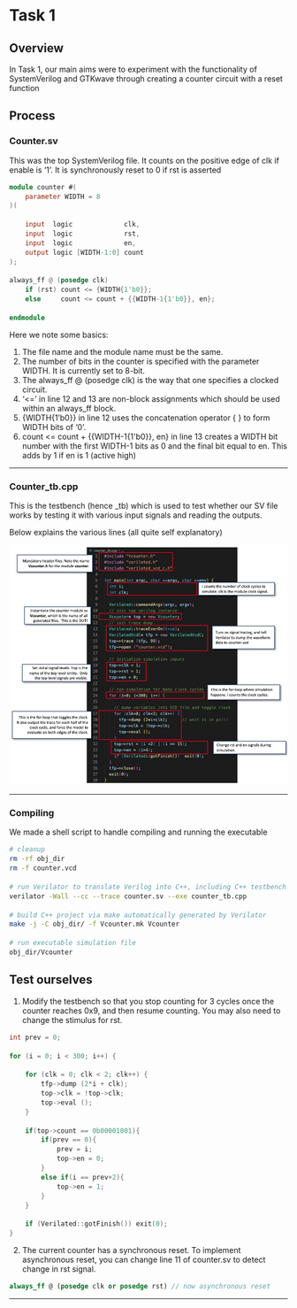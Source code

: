 # Task 1

## Overview

In Task 1, our main aims were to experiment with the functionality of SystemVerilog and GTKwave through creating a counter circuit with a reset function

## Process

### Counter.sv
This was the top SystemVerilog file. It counts on the positive edge of clk if enable is ‘1’. It is synchronously reset to 0 if rst is asserted

```verilog
module counter #(
    parameter WIDTH = 8
)(

    input  logic             clk,
    input  logic             rst,
    input  logic             en,
    output logic [WIDTH-1:0] count
);

always_ff @ (posedge clk)
    if (rst) count <= {WIDTH{1'b0}};
    else     count <= count + {{WIDTH-1{1'b0}}, en};

endmodule
```

Here we note some basics:
1) The file name and the module name must be the same.
2) The number of bits in the counter is specified with the parameter WIDTH. It is currently set to 8-bit.
3) The always_ff @ (posedge clk) is the way that one specifies a clocked circuit.
4) ‘<=’ in line 12 and 13 are non-block assignments which should be used within an always_ff block.
5) {WIDTH{1’b0}} in line 12 uses the concatenation operator { } to form WIDTH bits of ‘0’. 
6) count <= count + {{WIDTH-1{1'b0}}, en} in line 13 creates a WIDTH bit number with the first WIDTH-1 bits as 0 and the final bit equal to en. This adds by 1 if en is 1 (active high)

---

### Counter_tb.cpp
This is the testbench (hence _tb) which is used to test whether our SV file works by testing it with various input signals and reading the outputs.

Below explains the various lines (all quite self explanatory)

![image](images/counter_tb_photo1.png)

---

### Compiling

We made a shell script to handle compiling and running the executable

```sh
# cleanup
rm -rf obj_dir
rm -f counter.vcd

# run Verilator to translate Verilog into C++, including C++ testbench
verilator -Wall --cc --trace counter.sv --exe counter_tb.cpp

# build C++ project via make automatically generated by Verilator
make -j -C obj_dir/ -f Vcounter.mk Vcounter

# run executable simulation file
obj_dir/Vcounter
```

## Test ourselves

1) Modify the testbench so that you stop counting for 3 cycles once the counter reaches 0x9, and then resume counting. You may also need to change the stimulus for rst.

```cpp
int prev = 0;

for (i = 0; i < 300; i++) {

    for (clk = 0; clk < 2; clk++) {
        tfp->dump (2*i + clk);
        top->clk = !top->clk;
        top->eval ();
    }

    if(top->count == 0b00001001){
        if(prev == 0){
            prev = i;
            top->en = 0;
        }
        else if(i == prev+2){
            top->en = 1;
        }
    }

    if (Verilated::gotFinish()) exit(0);
}
```

2) The current counter has a synchronous reset. To implement asynchronous reset, you can change line 11 of counter.sv to detect change in rst signal.

```sv
always_ff @ (posedge clk or posedge rst) // now asynchronous reset
```

---


